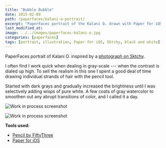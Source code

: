 ```yaml
---
title: "Bubble Bubble"
date: 2015-02-09
path: /paperfaces/kalani-o-portrait/
excerpt: "PaperFaces portrait of the Kalani O. drawn with Paper for iOS on an iPad."
last_modified_at: 
image: ../../images/paperfaces-kalani-o.jpg
categories: [paperfaces]
tags: [portrait, illustration, Paper for iOS, Sktchy, black and white]
---
```


PaperFaces portrait of Kalani O. inspired by a [photograph on Sktchy](https://sktchy.com/IfaqVH).

I often find I work quick when dealing in gray-scale --- when the contrast is dialed up high. To sell the realism in this one I spent a good deal of time drawing individual strands of hair with the pencil tool.

Started with dark grays and gradually increased the brightness until I was selectively adding wisps of pure white. A few coats of gray watercolor to smoothen out any abrupt transitions of color, and I called it a day.

![Work in process screenshot](../../images/paperfaces-kalani-o-process-1-600.jpg)

![Work in process screenshot](../../images/paperfaces-kalani-o-process-2-600.jpg)

**Tools used:**

- [Pencil by FiftyThree](https://amzn.to/35tCkJW)
- [Paper for iOS](https://paper.bywetransfer.com/)
